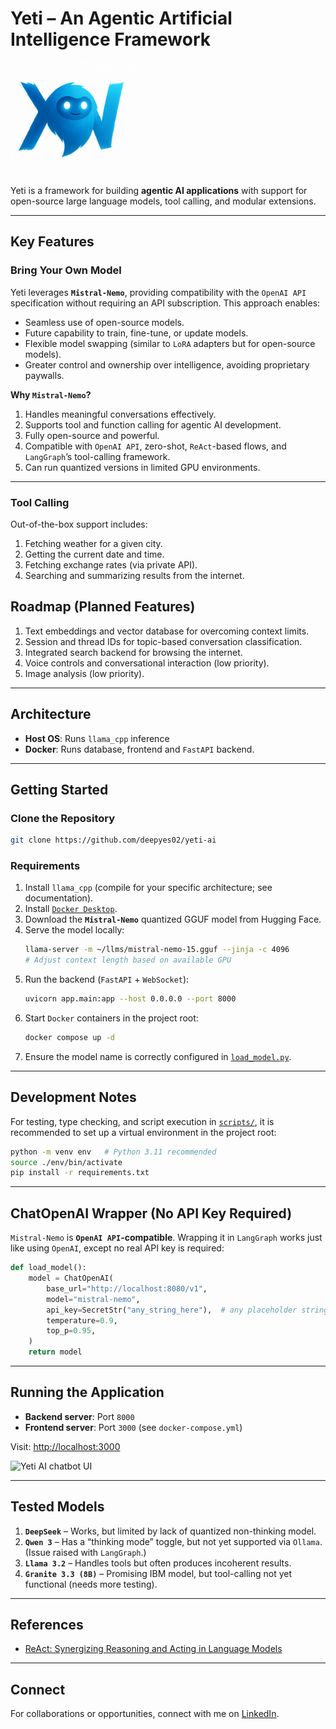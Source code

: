 # Yeti – An Agentic Artificial Intelligence Framework

<img src="yeti-logo.png" alt="Yeti logo – a mythical intelligent mountain creature" height="180" width="200">

Yeti is a framework for building **agentic AI applications** with support for open-source large language models, tool calling, and modular extensions.

---

## Key Features

### Bring Your Own Model
Yeti leverages **`Mistral-Nemo`**, providing compatibility with the `OpenAI API` specification without requiring an API subscription. This approach enables:

- Seamless use of open-source models.  
- Future capability to train, fine-tune, or update models.  
- Flexible model swapping (similar to `LoRA` adapters but for open-source models).  
- Greater control and ownership over intelligence, avoiding proprietary paywalls.

**Why `Mistral-Nemo`?**
1. Handles meaningful conversations effectively.
2. Supports tool and function calling for agentic AI development.
3. Fully open-source and powerful.
4. Compatible with `OpenAI API`, zero-shot, `ReAct`-based flows, and `LangGraph`’s tool-calling framework.
5. Can run quantized versions in limited GPU environments.

---

### Tool Calling
Out-of-the-box support includes:
1. Fetching weather for a given city.
2. Getting the current date and time.
3. Fetching exchange rates (via private API).
4. Searching and summarizing results from the internet.

## Roadmap (Planned Features)
1. Text embeddings and vector database for overcoming context limits.  
2. Session and thread IDs for topic-based conversation classification.  
3. Integrated search backend for browsing the internet.  
4. Voice controls and conversational interaction (low priority).  
5. Image analysis (low priority).  

---

## Architecture

- **Host OS**: Runs `llama_cpp` inference 
- **Docker**: Runs database, frontend and `FastAPI` backend.  
---

## Getting Started

### Clone the Repository
```sh
git clone https://github.com/deepyes02/yeti-ai
```

### Requirements
1. Install `llama_cpp` (compile for your specific architecture; see documentation).  
2. Install [`Docker Desktop`](https://www.docker.com/products/docker-desktop/).  
3. Download the **`Mistral-Nemo`** quantized GGUF model from Hugging Face.  
4. Serve the model locally:
   ```bash
   llama-server -m ~/llms/mistral-nemo-15.gguf --jinja -c 4096
   # Adjust context length based on available GPU
   ```
5. Run the backend (`FastAPI` + `WebSocket`):
   ```bash
   uvicorn app.main:app --host 0.0.0.0 --port 8000
   ```
6. Start `Docker` containers in the project root:
   ```bash
   docker compose up -d
   ```
7. Ensure the model name is correctly configured in [`load_model.py`](./app/utils/load_model.py).

---

## Development Notes

For testing, type checking, and script execution in [`scripts/`](./scripts/), it is recommended to set up a virtual environment in the project root:

```sh
python -m venv env   # Python 3.11 recommended
source ./env/bin/activate
pip install -r requirements.txt
```

---

## ChatOpenAI Wrapper (No API Key Required)

`Mistral-Nemo` is **`OpenAI API`-compatible**. Wrapping it in `LangGraph` works just like using `OpenAI`, except no real API key is required:

```python
def load_model():
    model = ChatOpenAI(
        base_url="http://localhost:8080/v1",
        model="mistral-nemo",
        api_key=SecretStr("any_string_here"),  # any placeholder string works
        temperature=0.9,
        top_p=0.95,
    )
    return model
```

---

## Running the Application

- **Backend server**: Port `8000`  
- **Frontend server**: Port `3000` (see `docker-compose.yml`)  

Visit: [http://localhost:3000](http://localhost:3000)  

<img src="image-1.png" alt="Yeti AI chatbot UI" width="440" height="480">

---

## Tested Models

1. **`DeepSeek`** – Works, but limited by lack of quantized non-thinking model.  
2. **`Qwen 3`** – Has a “thinking mode” toggle, but not yet supported via `Ollama`. (Issue raised with `LangGraph`.)  
3. **`Llama 3.2`** – Handles tools but often produces incoherent results.  
4. **`Granite 3.3 (8B)`** – Promising IBM model, but tool-calling not yet functional (needs more testing).  

---

## References

- [ReAct: Synergizing Reasoning and Acting in Language Models](https://arxiv.org/abs/2210.03629)

---

## Connect

For collaborations or opportunities, connect with me on [LinkedIn](https://linkedin.com/in/deepyes02).
